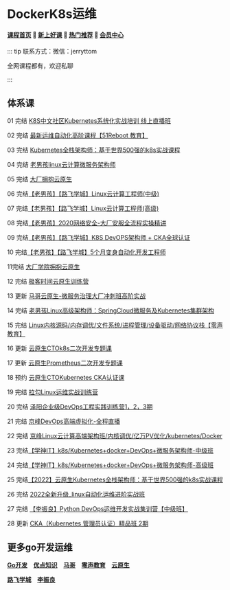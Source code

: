 # DockerK8s运维

#### [**课程首页**](../../README.md) 💖 [**新上好课**](./xshk.md) 💖 [**热门推荐**](./rmtj.md) 💖 [**会员中心**](./vip.md)

::: tip
联系方式：微信：jerryttom

全网课程都有，欢迎私聊

:::

## **体系课**

01 完结 [K8S中文社区Kubernetes系统化实战培训 线上直播班](https://www.bagevent.com/event/5951498)

02 完结 [最新运维自动化高阶课程【51Reboot 教育】](https://ke.qq.com/course/3138265)

03 完结 [Kubernetes全栈架构师：基于世界500强的k8s实战课程](https://ke.qq.com/course/2738602)

04 完结 [老男孩linux云计算微服务架构师](https://edu.51cto.com/course/24320.html)

05 完结 [大厂拥抱云原生](https://www.itdachang.com/)

06 完结[【老男孩】【路飞学城】Linux云计算工程师(中级)](https://www.luffycity.com/employment-course/2/detail)

07 完结[【老男孩】【路飞学城】Linux云计算工程师(高级)](https://www.luffycity.com/employment-course/3/detail)

08 完结[【老男孩】2020网络安全-大厂安服全流程实操精讲](https://edu.51cto.com/topic/3161.html)

09 完结[【老男孩】【路飞学城】K8S DevOPS架构师 + CKA全球认证](https://www.luffycity.com/light-course)

10 完结[【老男孩】【路飞学城】5个月变身自动化开发工程师](https://www.luffycity.com/light-course/automation-python)

11完结 [大厂学院拥抱云原生](https://www.itdachang.com/)

12 完结 [极客时间云原生训练营](https://time.geekbang.org/article/393711)

13 更新 [马哥云原生-微服务治理大厂冲刺班高阶实战](https://ke.qq.com/course/340397)

14 完结 [老男孩Linux高级架构师：SpringCloud微服务及Kubernetes集群架构](https://ke.qq.com/course/2772849)

15 完结 [Linux内核源码/内存调优/文件系统/进程管理/设备驱动/网络协议栈【零声教育】](https://ke.qq.com/course/3294666)

16 更新 [云原生CTOk8s二次开发专题课](https://appc3qeyofl7606.h5.xiaoeknow.com/v1/goods/goods_detail/p_61837e09e4b0d721e3af2f0d)

17 更新 [云原生Prometheus二次开发专题课](https://appc3qeyofl7606.h5.xiaoeknow.com/v1/goods/goods_detail/p_61ee7d43e4b02b8258466a18)

18 预约 [云原生CTOKubernetes CKA认证课](https://appc3qeyofl7606.h5.xiaoeknow.com/v1/goods/goods_detail/p_61f3a009e4b066e960820902)

19 完结 [拉勾Linux运维实战训练营](https://edu.lagou.com/growth/sem/operations.html)

20 完结 [泽阳企业级DevOps工程实践训练营1，2，3期](https://ke.qq.com/course/3456756)

21 完结 [京峰DevOps高端虚拟化-全程直播](https://ke.qq.com/course/297413)

22 完结 [京峰Linux云计算高端架构班/内核调优/亿万PV优化/kubernetes/Docker](https://ke.qq.com/course/232664)

23 完结[【学神IT】k8s/Kubernetes+docker+DevOps+微服务架构师-中级班](https://ke.qq.com/course/334820)

24 完结[【学神IT】k8s/Kubernetes+docker+DevOps+微服务架构师-高级班](https://ke.qq.com/course/449387)

25 完结[【2022】云原生Kubernetes全栈架构师：基于世界500强的k8s实战课程](https://medu.51cto.com/course/23845.html)

26 完结 [2022全新升级_linux自动化运维进阶实战班](https://ke.qq.com/course/393257)

27 完结 [【李振良】Python DevOps运维开发实战集训营【中级班】](https://ke.qq.com/course/320021)

28 更新 [CKA（Kubernetes 管理员认证）精品班 2期](https://e.51cto.com/training_1085.html)



## **更多go开发运维**

[**Go开发**](./Go开发.md) [**优点知识**](./优点知识.md) [**马哥**](./马哥.md) [**零声教育**](./零声教育.md) [**云原生**](./云原生.md)

[**路飞学城**](./路飞学城.md) [**李振良**](./阿良.md)
